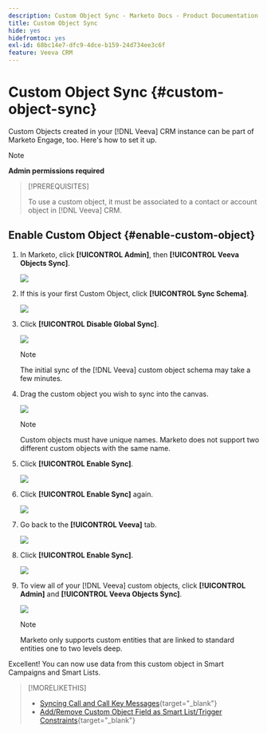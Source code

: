 ```yaml
---
description: Custom Object Sync - Marketo Docs - Product Documentation
title: Custom Object Sync
hide: yes
hidefromtoc: yes
exl-id: 68bc14e7-dfc9-4dce-b159-24d734ee3c6f
feature: Veeva CRM
---
```

# Custom Object Sync {#custom-object-sync}

Custom Objects created in your [!DNL Veeva] CRM instance can be part of Marketo Engage, too. Here's how to set it up.

>[!NOTE]
>
>**Admin permissions required**

>[!PREREQUISITES]
>
>To use a custom object, it must be associated to a contact or account object in [!DNL Veeva] CRM.

## Enable Custom Object {#enable-custom-object}

1. In Marketo, click **[!UICONTROL Admin]**, then **[!UICONTROL Veeva Objects Sync]**.

   ![](assets/custom-object-sync-1.png)

1. If this is your first Custom Object, click **[!UICONTROL Sync Schema]**.

   ![](assets/custom-object-sync-2.png)

1. Click **[!UICONTROL Disable Global Sync]**.

   ![](assets/custom-object-sync-3.png)

   >[!NOTE]
   >
   >The initial sync of the [!DNL Veeva] custom object schema may take a few minutes.

1. Drag the custom object you wish to sync into the canvas.

   ![](assets/custom-object-sync-4.png)

   >[!NOTE]
   >
   >Custom objects must have unique names. Marketo does not support two different custom objects with the same name.

1. Click **[!UICONTROL Enable Sync]**.

   ![](assets/custom-object-sync-5.png)

1. Click **[!UICONTROL Enable Sync]** again.

   ![](assets/custom-object-sync-6.png)

1. Go back to the **[!UICONTROL Veeva]** tab.

   ![](assets/custom-object-sync-7.png)

1. Click **[!UICONTROL Enable Sync]**.

   ![](assets/custom-object-sync-8.png)

1. To view all of your [!DNL Veeva] custom objects, click **[!UICONTROL Admin]** and  **[!UICONTROL Veeva Objects Sync]**.

   ![](assets/custom-object-sync-9.png)

   >[!NOTE]
   >
   >Marketo only supports custom entities that are linked to standard entities one to two levels deep.

Excellent! You can now use data from this custom object in Smart Campaigns and Smart Lists.

>[!MORELIKETHIS]
>
>* [Syncing Call and Call Key Messages](/help/marketo/product-docs/crm-sync/veeva-crm-sync/sync-details/syncing-call-and-call-key-messages.md){target="_blank"}
>* [Add/Remove Custom Object Field as Smart List/Trigger Constraints](/help/marketo/product-docs/crm-sync/veeva-crm-sync/sync-details/add-remove-custom-object-field-as-smart-list-trigger-constraints.md){target="_blank"}
